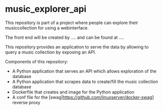 # music_explorer_api

This repository is part of a project where people can explore their musiccollection for using a webinterface.

The front end will be created by .... and can be found at ....

This repository provides an application to serve the data by allowing to query a music collection by exposing an API.

Components of this repository:
* A Python application that serves an API which allows exploration of the database
* A Python application that scrapes data to create/fill the music collection database
* Dockerfile that creates and image for the Python application
* A conf file for the [swag|https://github.com/linuxserver/docker-swag] reverse proxy
